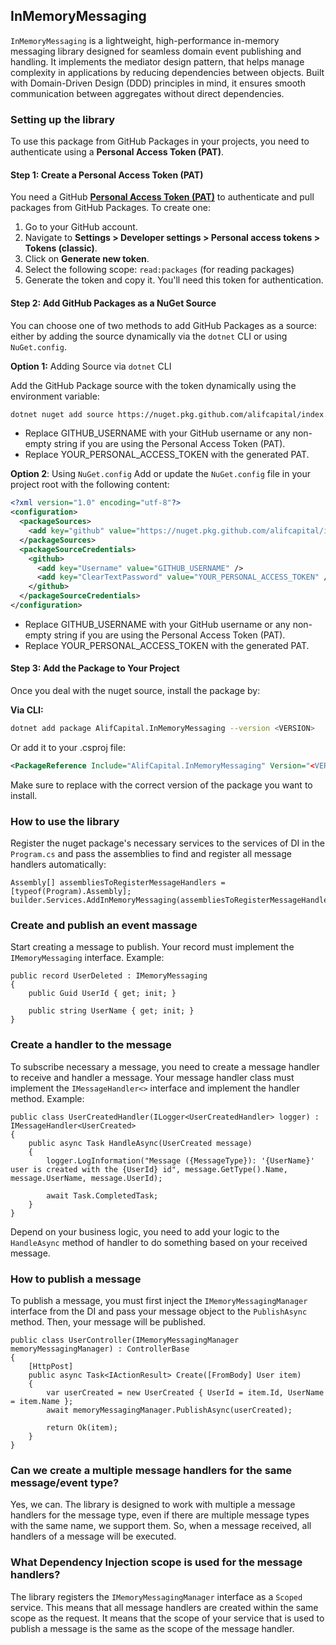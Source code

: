 ## InMemoryMessaging
`InMemoryMessaging` is a lightweight, high-performance in-memory messaging library designed for seamless domain event publishing and handling. It implements the mediator design pattern, that helps manage complexity in applications by reducing dependencies between objects. Built with Domain-Driven Design (DDD) principles in mind, it ensures smooth communication between aggregates without direct dependencies.

### Setting up the library

To use this package from GitHub Packages in your projects, you need to authenticate using a **Personal Access Token (PAT)**.

#### Step 1: Create a Personal Access Token (PAT)

You need a GitHub [**Personal Access Token (PAT)**](https://docs.github.com/en/github/authenticating-to-github/creating-a-personal-access-token) to authenticate and pull packages from GitHub Packages. To create one:

1. Go to your GitHub account.
2. Navigate to **Settings > Developer settings > Personal access tokens > Tokens (classic)**.
3. Click on **Generate new token**.
4. Select the following scope: `read:packages` (for reading packages)
5. Generate the token and copy it. You'll need this token for authentication.

#### Step 2: Add GitHub Packages as a NuGet Source

You can choose one of two methods to add GitHub Packages as a source: either by adding the source dynamically via the `dotnet` CLI or using `NuGet.config`.

**Option 1:** Adding Source via `dotnet` CLI

Add the GitHub Package source with the token dynamically using the environment variable:

```bash
dotnet nuget add source https://nuget.pkg.github.com/alifcapital/index.json --name github --username GITHUB_USERNAME --password YOUR_PERSONAL_ACCESS_TOKEN --store-password-in-clear-text
```
* Replace GITHUB_USERNAME with your GitHub username or any non-empty string if you are using the Personal Access Token (PAT).
* Replace YOUR_PERSONAL_ACCESS_TOKEN with the generated PAT.

**Option 2**: Using `NuGet.config`
Add or update the `NuGet.config` file in your project root with the following content:

```xml
<?xml version="1.0" encoding="utf-8"?>
<configuration>
  <packageSources>
    <add key="github" value="https://nuget.pkg.github.com/alifcapital/index.json" />
  </packageSources>
  <packageSourceCredentials>
    <github>
      <add key="Username" value="GITHUB_USERNAME" />
      <add key="ClearTextPassword" value="YOUR_PERSONAL_ACCESS_TOKEN" />
    </github>
  </packageSourceCredentials>
</configuration>
```
* Replace GITHUB_USERNAME with your GitHub username or any non-empty string if you are using the Personal Access Token (PAT).
* Replace YOUR_PERSONAL_ACCESS_TOKEN with the generated PAT.

#### Step 3: Add the Package to Your Project
Once you deal with the nuget source, install the package by:

**Via CLI:**

```bash
dotnet add package AlifCapital.InMemoryMessaging --version <VERSION>
```

Or add it to your .csproj file:

```xml
<PackageReference Include="AlifCapital.InMemoryMessaging" Version="<VERSION>" />
```
Make sure to replace <VERSION> with the correct version of the package you want to install.

### How to use the library
  
Register the nuget package's necessary services to the services of DI in the `Program.cs` and pass the assemblies to find and register all message handlers automatically:

```
Assembly[] assembliesToRegisterMessageHandlers = [typeof(Program).Assembly];
builder.Services.AddInMemoryMessaging(assembliesToRegisterMessageHandlers);
```

### Create and publish an event massage

Start creating a message to publish. Your record must implement the `IMemoryMessaging` interface. Example:

```
public record UserDeleted : IMemoryMessaging
{
    public Guid UserId { get; init; }
    
    public string UserName { get; init; }
}
```

### Create a handler to the message

To subscribe necessary a message, you need to create a message handler to receive and handler a message. Your message handler class must implement the `IMessageHandler<>` interface and implement the handler method. Example:

```
public class UserCreatedHandler(ILogger<UserCreatedHandler> logger) : IMessageHandler<UserCreated>
{
    public async Task HandleAsync(UserCreated message)
    {
        logger.LogInformation("Message ({MessageType}): '{UserName}' user is created with the {UserId} id", message.GetType().Name, message.UserName, message.UserId);

        await Task.CompletedTask;
    }
}
```

Depend on your business logic, you need to add your logic to the `HandleAsync` method of handler to do something based on your received message.

### How to publish a message

To publish a message, you must first inject the `IMemoryMessagingManager` interface from the DI and pass your message object to the `PublishAsync` method. Then, your message will be published.

```
public class UserController(IMemoryMessagingManager memoryMessagingManager) : ControllerBase
{
    [HttpPost]
    public async Task<IActionResult> Create([FromBody] User item)
    {
        var userCreated = new UserCreated { UserId = item.Id, UserName = item.Name };
        await memoryMessagingManager.PublishAsync(userCreated);
        
        return Ok(item);
    }
}
```

### Can we create a multiple message handlers for the same message/event type?
Yes, we can. The library is designed to work with multiple a message handlers for the message type, even if there are multiple message types with the same name, we support them. So, when a message received, all handlers of a message will be executed.

### What Dependency Injection scope is used for the message handlers?
The library registers the `IMemoryMessagingManager` interface as a `Scoped` service. This means that all message handlers are created within the same scope as the request. It means that the scope of your service that is used to publish a message is the same as the scope of the message handler.

